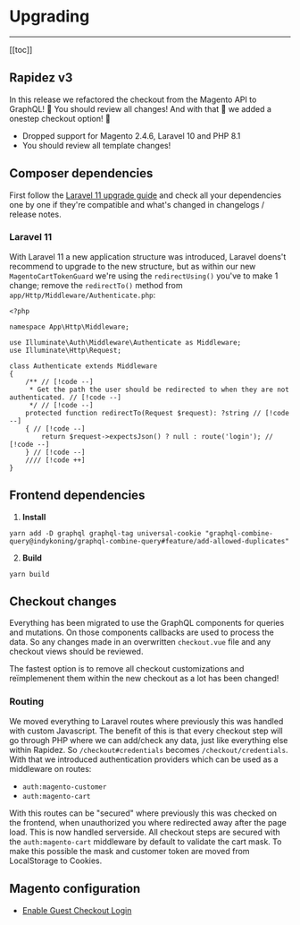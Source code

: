 # Upgrading

---

[[toc]]

## Rapidez v3

In this release we refactored the checkout from the Magento API to GraphQL! 🚨 You should review all changes! And with that 🥁 we added a onestep checkout option! 🚀

- Dropped support for Magento 2.4.6, Laravel 10 and PHP 8.1
- You should review all template changes!

## Composer dependencies

First follow the [Laravel 11 upgrade guide](https://laravel.com/docs/master/upgrade#main-content) and check all your dependencies one by one if they're compatible and what's changed in changelogs / release notes.

### Laravel 11

With Laravel 11 a new application structure was introduced, Laravel doens't recommend to upgrade to the new structure, but as within our new `MagentoCartTokenGuard` we're using the `redirectUsing()` you've to make 1 change; remove the `redirectTo()` method from `app/Http/Middleware/Authenticate.php`:
```code
<?php

namespace App\Http\Middleware;

use Illuminate\Auth\Middleware\Authenticate as Middleware;
use Illuminate\Http\Request;

class Authenticate extends Middleware
{
    /** // [!code --]
     * Get the path the user should be redirected to when they are not authenticated. // [!code --]
     */ // [!code --]
    protected function redirectTo(Request $request): ?string // [!code --]
    { // [!code --]
        return $request->expectsJson() ? null : route('login'); // [!code --]
    } // [!code --]
    //// [!code ++]
}
```

## Frontend dependencies

1. **Install**
```
yarn add -D graphql graphql-tag universal-cookie "graphql-combine-query@indykoning/graphql-combine-query#feature/add-allowed-duplicates"
```
2. **Build**
```
yarn build
```

## Checkout changes

Everything has been migrated to use the GraphQL components for queries and mutations. On those components callbacks are used to process the data. So any changes made in an overwritten `checkout.vue` file and any checkout views should be reviewed.

The fastest option is to remove all checkout customizations and reïmplemenent them within the new checkout as a lot has been changed!

### Routing

We moved everything to Laravel routes where previously this was handled with custom Javascript. The benefit of this is that every checkout step will go through PHP where we can add/check any data, just like everything else within Rapidez. So `/checkout#credentials` becomes `/checkout/credentials`. With that we introduced authentication providers which can be used as a middleware on routes:

- `auth:magento-customer`
- `auth:magento-cart`

With this routes can be "secured" where previously this was checked on the frontend, when unauthorized you where redirected away after the page load. This is now handled serverside. All checkout steps are secured with the `auth:magento-cart` middleware by default to validate the cart mask. To make this possible the mask and customer token are moved from LocalStorage to Cookies.

## Magento configuration

- [Enable Guest Checkout Login](configuration.md#enable-guest-checkout-login)
